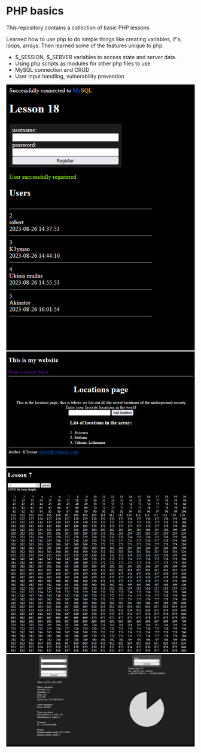 # PHP basics # 

This repository contains a collection of basic PHP lessons

Learned how to use php to do simple things like creating variables, if's, loops, arrays. 
Then learned some of the features unique to php:
 - $_SESSION, $_SERVER variables to access state and server data.
 - Using php scripts as modules for other php files to use
 - MySQL connection and CRUD
 - User input handling, vulnerability prevention

 ![Lesson 18: MySQL](https://github.com/OverlyDevoted/PhpLearn/blob/main/src/images/sql.PNG?raw=true)
 ![Lesson 14: Modular PHP, Cookies](https://github.com/OverlyDevoted/PhpLearn/blob/main/src/images/cookies.PNG?raw=true)
 ![Lesson 7: Loops](https://github.com/OverlyDevoted/PhpLearn/blob/main/src/images/looping.PNG?raw=true)
 ![Lesson 5: Arithmetics, unary, binary operations](https://github.com/OverlyDevoted/PhpLearn/blob/main/src/images/arithmetics.PNG?raw=true)